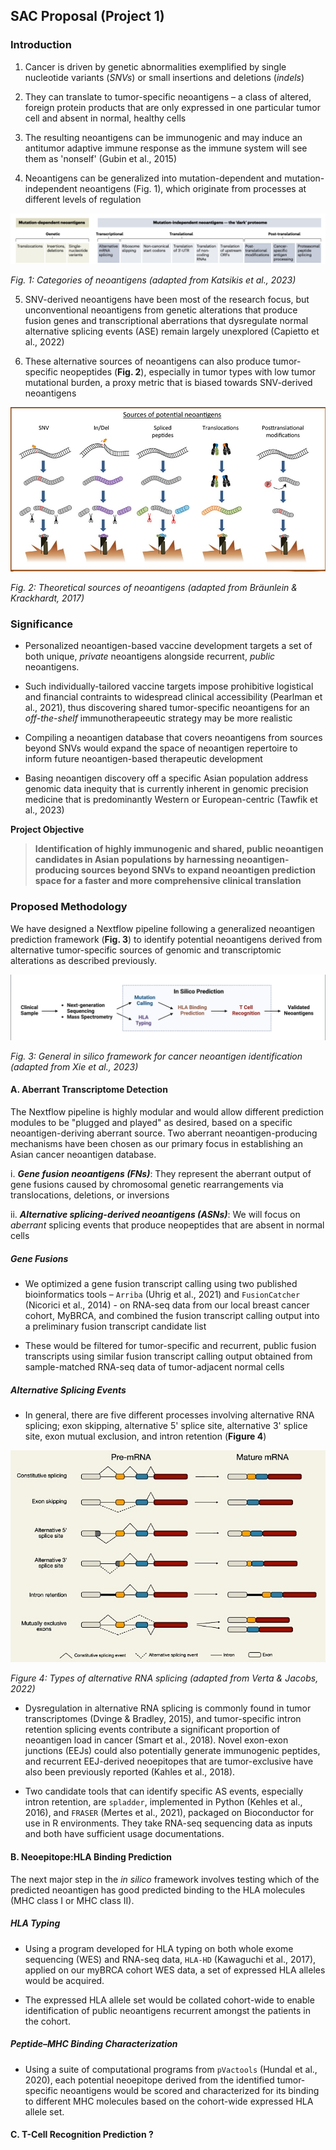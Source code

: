 ## SAC Proposal (Project 1)

### Introduction
1. Cancer is driven by genetic abnormalities exemplified by single nucleotide variants (*SNVs*) or small insertions and deletions (*indels*)

2. They can translate to tumor-specific neoantigens – a class of altered, foreign protein products that are only expressed in one particular tumor cell and absent in normal, healthy cells

3. The resulting neoantigens can be immunogenic and may induce an antitumor adaptive immune response as the immune system will see them as 'nonself' (Gubin et al., 2015)

4. Neoantigens can be generalized into mutation-dependent and mutation-independent neoantigens (Fig. 1), which originate from processes at different levels of regulation

![Fig. 1: Categories of neoantigens (adapted from Katsikis et al., 2023)](assets/katsikis.png)

<em>Fig. 1: Categories of neoantigens (adapted from Katsikis et al., 2023)</em>

5. SNV-derived neoantigens have been most of the research focus, but unconventional neoantigens from genetic alterations that produce fusion genes and transcriptional aberrations that dysregulate normal alternative splicing events (ASE) remain largely unexplored (Capietto et al., 2022)

6. These alternative sources of neoantigens can also produce tumor-specific neopeptides (**Fig. 2**), especially in tumor types with low tumor mutational burden, a proxy metric that is biased towards SNV-derived neoantigens

![Fig. 2: Theoretical sources of neoantigens (adapted from Bräunlein & Krackhardt, 2017)](assets/braunlein&krackhardt.jpg)

<em>Fig. 2: Theoretical sources of neoantigens (adapted from Bräunlein & Krackhardt, 2017)</em>


### Significance 

* Personalized neoantigen-based vaccine development targets a set of both unique, *private* neoantigens alongside recurrent, *public* neoantigens. 

* Such individually-tailored vaccine targets impose prohibitive logistical and financial contraints to widespread clinical accessibility (Pearlman et al., 2021), thus discovering shared tumor-specific neoantigens for an *off-the-shelf* immunotherapeeutic strategy may be more realistic

* Compiling a neoantigen database that covers neoantigens from sources beyond SNVs would expand the space of neoantigen repertoire to inform future neoantigen-based therapeutic development

* Basing neoantigen discovery off a specific Asian population address genomic data inequity that is currently inherent in genomic precision medicine that is predominantly Western or European-centric (Tawfik et al., 2023)

**Project Objective** 
> **Identification of highly immunogenic and shared, public neoantigen candidates in Asian populations by harnessing neoantigen-producing sources beyond SNVs to expand neoantigen prediction space for a faster and more comprehensive clinical translation**

### Proposed Methodology

We have designed a Nextflow pipeline following a generalized neoantigen prediction framework (**Fig. 3**) to identify potential neoantigens derived from alternative tumor-specific sources of genomic and transcriptomic alterations as described previously. 

![Fig. 3: General in silico framework for cancer neoantigen identification (adapted from Xie et al., 2023)](assets/xie.png)

<em>Fig. 3: General in silico framework for cancer neoantigen identification (adapted from Xie et al., 2023)</em>

#### A. Aberrant Transcriptome Detection

The Nextflow pipeline is highly modular and would allow different prediction modules to be "plugged and played" as desired, based on a specific neoantigen-deriving aberrant source. Two aberrant neoantigen-producing mechanisms have been chosen as our primary focus in establishing an Asian cancer neoantigen database.

i. ***Gene fusion neoantigens (FNs)***: They represent the aberrant output of gene fusions caused by chromosomal genetic rearrangements via translocations, deletions, or inversions

ii. ***Alternative splicing-derived neoantigens (ASNs)***: We will focus on *aberrant* splicing events that produce neopeptides that are absent in normal cells

##### ***Gene Fusions***

* We optimized a gene fusion transcript calling using two published bioinformatics tools – `Arriba` (Uhrig et al., 2021) and `FusionCatcher` (Nicorici et al., 2014) - on RNA-seq data from our local breast cancer cohort, MyBRCA, and combined the fusion transcript calling output into a preliminary fusion transcript candidate list

* These would be filtered for tumor-specific and recurrent, public fusion transcripts using similar fusion transcript calling output obtained from sample-matched RNA-seq data of tumor-adjacent normal cells

##### ***Alternative Splicing Events***

* In general, there are five different processes involving alternative RNA splicing; exon skipping, alternative 5' splice site, alternative 3' splice site, exon mutual exclusion, and intron retention (**Figure 4**)

![Figure 4: Types of alternative RNA splicing (adapted from Verta & Jacobs, 2022)](assets/verta&jacobs.jpg)

<em>Figure 4: Types of alternative RNA splicing (adapted from Verta & Jacobs, 2022)</em>

* Dysregulation in alternative RNA splicing is commonly found in tumor transcriptomes (Dvinge & Bradley, 2015), and tumor-specific intron retention splicing events contribute a significant proportion of neoantigen load in cancer (Smart et al., 2018). Novel exon-exon junctions (EEJs) could also potentially generate immunogenic peptides, and recurrent EEJ-derived neoepitopes that are tumor-exclusive have also been previously reported (Kahles et al., 2018).  

* Two candidate tools that can identify specific AS events, especially intron retention, are `spladder`, implemented in Python (Kehles et al., 2016), and `FRASER` (Mertes et al., 2021), packaged on Bioconductor for use in R environments. They take RNA-seq sequencing data as inputs and both have sufficient usage documentations.

#### B. Neoepitope:HLA Binding Prediction

The next major step in the *in silico* framework involves testing which of the predicted neoantigen has good predicted binding to the HLA molecules (MHC class I or MHC class II).

##### ***HLA Typing***

* Using a program developed for HLA typing on both whole exome sequencing (WES) and RNA-seq data, `HLA-HD` (Kawaguchi et al., 2017), applied on our myBRCA cohort WES data, a set of expressed HLA alleles would be acquired.

* The expressed HLA allele set would be collated cohort-wide to enable identification of public neoantigens recurrent amongst the patients in the cohort.

##### ***Peptide–MHC Binding Characterization***

* Using a suite of computational programs from `pVactools` (Hundal et al., 2020), each potential neoepitope derived from the identified tumor-specific neoantigens would be scored and characterized for its binding to different MHC molecules based on the cohort-wide expressed HLA allele set.

#### C. T-Cell Recognition Prediction ?










